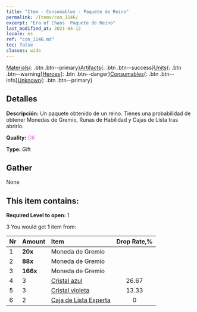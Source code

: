 ```yaml
---
title: "Item - Consumables - Paquete de Reino"
permalink: /Items/con_1146/
excerpt: "Era of Chaos  Paquete de Reino"
last_modified_at: 2021-04-12
locale: es
ref: "con_1146.md"
toc: false
classes: wide
---
```

 [Materials](/es/Items/){: .btn .btn--primary}[Artifacts](/es/Items/Artifacts/){: .btn .btn--success}[Units](/es/Items/Units/){: .btn .btn--warning}[Heroes](/es/Items/Heroes/){: .btn .btn--danger}[Consumables](/es/Items/Consumables/){: .btn .btn--info}[Unknown](/es/Items/Unknown/){: .btn .btn--primary}

## Detalles
 **Descripción:** Un paquete obtenido de un reino. Tienes una probabilidad de obtener Monedas de Gremio, Runas de Habilidad y Cajas de Lista tras abrirlo.

 **Quality:** <span style="color: #DA70D6">OK</span>

 **Type:** Gift

## Gather

  None

## This item contains:

 **Required Level to open:** 1

 3 You would get **1** item  from:

  | Nr | Amount |     Item    | Drop Rate,% |
  |:---|:-------|:------------|:---------:|
  | 1 |  **20x** | Moneda de Gremio |  | 26.67 | 
  | 2 |  **88x** | Moneda de Gremio |  | 20 | 
  | 3 |  **166x** | Moneda de Gremio |  | 13.33 | 
  | 4 | 3 | [Cristal azul](/es/Items/con_716/) | 26.67 | 
  | 5 | 3 | [Cristal violeta](/es/Items/con_720/) | 13.33 | 
  | 6 | 2 | [Caja de Lista Experta](/es/Items/con_773/) | 0 | 
